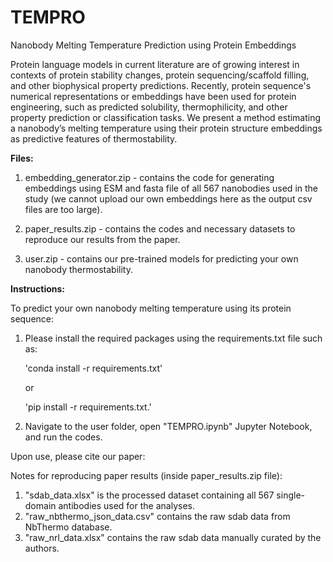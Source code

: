# TEMPRO
Nanobody Melting Temperature Prediction using Protein Embeddings


Protein language models in current literature are of growing interest in contexts of protein stability changes, protein sequencing/scaffold filling, and other biophysical property predictions. Recently, protein sequence's numerical representations or embeddings have been used for protein engineering, such as predicted solubility, thermophilicity, and other property prediction or classification tasks. We present a method estimating a nanobody’s melting temperature using their protein structure embeddings as predictive features of thermostability.


**Files:**

1) embedding_generator.zip - contains the code for generating embeddings using ESM and fasta file of all 567 nanobodies used in the study (we cannot upload our own embeddings here as the output csv files are too large).
   
2) paper_results.zip - contains the codes and necessary datasets to reproduce our results from the paper.
   
3) user.zip - contains our pre-trained models for predicting your own nanobody thermostability.



**Instructions:**

To predict your own nanobody melting temperature using its protein sequence:

1) Please install the required packages using the requirements.txt file such as:
   
   'conda install -r requirements.txt'
   
   or
   
   'pip install -r requirements.txt.'
   
3) Navigate to the user folder, open "TEMPRO.ipynb" Jupyter Notebook, and run the codes.


Upon use, please cite our paper:


Notes for reproducing paper results (inside paper_results.zip file):
1) "sdab_data.xlsx" is the processed dataset containing all 567 single-domain antibodies used for the analyses.
2) "raw_nbthermo_json_data.csv" contains the raw sdab data from NbThermo database.
3) "raw_nrl_data.xlsx" contains the raw sdab data manually curated by the authors.


